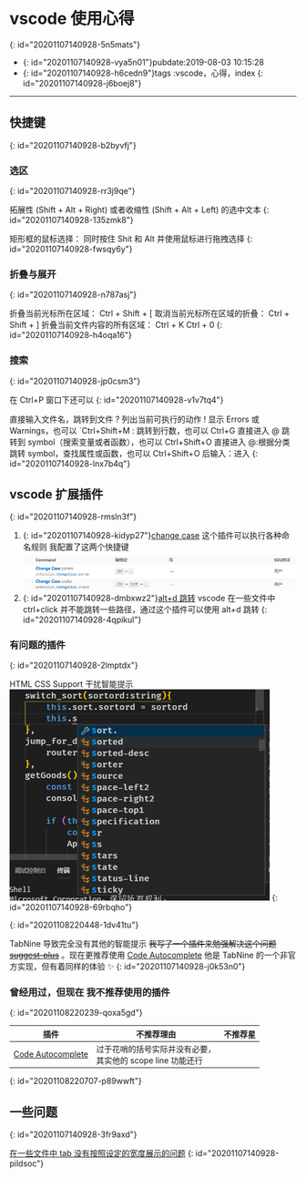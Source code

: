 # vscode 使用心得
{: id="20201107140928-5n5mats"}

- {: id="20201107140928-vya5n01"}pubdate:2019-08-03 10:15:28
- {: id="20201107140928-h6cedn9"}tags :vscode，心得，index
{: id="20201107140928-j6boej8"}

---

## 快捷键
{: id="20201107140928-b2byvfj"}

### 选区
{: id="20201107140928-rr3j9qe"}

拓展性 (Shift + Alt + Right) 或者收缩性 (Shift + Alt + Left) 的选中文本
{: id="20201107140928-135zmk8"}

矩形框的鼠标选择： 同时按住 Shit 和 Alt 并使用鼠标进行拖拽选择
{: id="20201107140928-fwsqy6y"}

### 折叠与展开
{: id="20201107140928-n787asj"}

折叠当前光标所在区域： Ctrl + Shift + [
取消当前光标所在区域的折叠： Ctrl + Shift + ]
折叠当前文件内容的所有区域： Ctrl + K Ctrl + 0
{: id="20201107140928-h4oqa16"}

### 搜索
{: id="20201107140928-jp0csm3"}

在 Ctrl+P 窗口下还可以
{: id="20201107140928-v1v7tq4"}

直接输入文件名，跳转到文件
? 列出当前可执行的动作
! 显示 Errors 或 Warnings，也可以 `Ctrl+Shift+M
: 跳转到行数，也可以 Ctrl+G 直接进入
@ 跳转到 symbol（搜索变量或者函数），也可以 Ctrl+Shift+O 直接进入
@:根据分类跳转 symbol，查找属性或函数，也可以 Ctrl+Shift+O 后输入：进入
{: id="20201107140928-lnx7b4q"}

## vscode 扩展插件
{: id="20201107140928-rmsln3f"}

1. {: id="20201107140928-kidyp27"}[change case](https://marketplace.visualstudio.com/items?itemName=wmaurer.change-case)
   这个插件可以执行各种命名规则
   我配置了这两个快捷键 ![快捷键配置](./快捷键配置.png)
2. {: id="20201107140928-dmbxwz2"}[alt+d 跳转](https://marketplace.visualstudio.com/items?itemName=jack89ita.open-file-from-path)
   vscode 在一些文件中 ctrl+click 并不能跳转一些路径，通过这个插件可以使用 alt+d 跳转
{: id="20201107140928-4qpikul"}

### 有问题的插件
{: id="20201107140928-2lmptdx"}

HTML CSS Support 干扰智能提示
![演示](./css-tips.png)
{: id="20201107140928-69rbqho"}


{: id="20201108220448-1dv41tu"}

TabNine 导致完全没有其他的智能提示 ~~我写了一个插件来勉强解决这个问题 [suggest-plus](https://marketplace.visualstudio.com/items?itemName=llej.suggest-plus)~~ 。现在更推荐使用 [Code Autocomplete](https://marketplace.visualstudio.com/items?itemName=svipas.code-autocomplete) 他是 TabNine 的一个非官方实现，但有着同样的体验 ✨
{: id="20201107140928-j0k53n0"}

### 曾经用过，但现在 我不推荐使用的插件
{: id="20201108220239-qoxa5gd"}

| 插件 | 不推荐理由 | 不推荐星 |
| - | - | - |
| [Code Autocomplete](https://marketplace.visualstudio.com/items?itemName=CoenraadS.bracket-pair-colorizer) | 过于花哨的括号实际并没有必要，<br />其实他的 scope line 功能还行 |   |
{: id="20201108220707-p89wwft"}

## 一些问题
{: id="20201107140928-3fr9axd"}

[在一些文件中 tab 没有按照设定的宽度展示的问题](https://segmentfault.com/q/1010000008771415)
{: id="20201107140928-pildsoc"}
